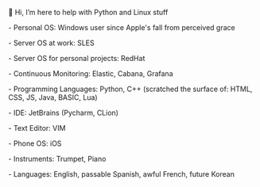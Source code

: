 👋 Hi, I’m here to help with Python and Linux stuff


\- Personal OS: Windows user since Apple's fall from perceived grace

\- Server OS at work: SLES

\- Server OS for personal projects: RedHat

\- Continuous Monitoring: Elastic, Cabana, Grafana

\- Programming Languages: Python, C++ (scratched the surface of: HTML, CSS, JS, Java, BASIC, Lua)

\- IDE: JetBrains (Pycharm, CLion)

\- Text Editor: VIM

\- Phone OS: iOS

\- Instruments: Trumpet, Piano

\- Languages: English, passable Spanish, awful French, future Korean
